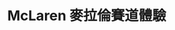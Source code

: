---
title: 'McLaren 麥拉倫賽道體驗'
type: '活動硬體執行'
pictures: '["https://raw.githubusercontent.com/chyushya/cms-content/main/content/resources/images/1651155948733-1030-649-1.jpg"]'
---